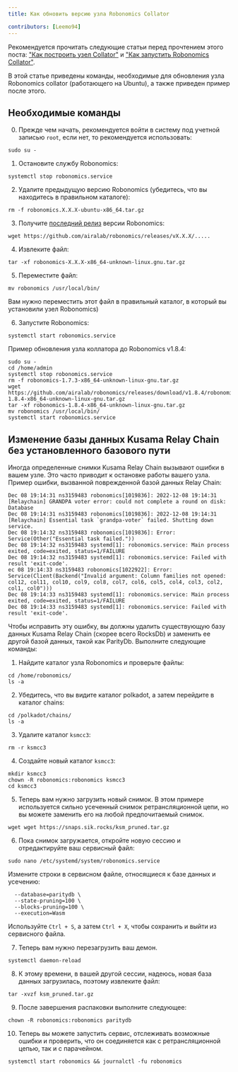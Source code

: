 ```yaml
---
title: Как обновить версию узла Robonomics Collator

contributors: [Leemo94]
---
```


Рекомендуется прочитать следующие статьи перед прочтением этого поста: ["Как построить узел Collator"](/docs/how-to-build-collator-node) и ["Как запустить Robonomics Collator"](/docs/how-to-launch-the-robonomics-collator).

В этой статье приведены команды, необходимые для обновления узла Robonomics collator (работающего на Ubuntu), а также приведен пример после этого.

## **Необходимые команды**

0. Прежде чем начать, рекомендуется войти в систему под учетной записью `root`, если нет, то рекомендуется использовать:

<code-helper copy>

```shell
sudo su -
```

</code-helper>

1. Остановите службу Robonomics:

<code-helper copy>

```shell
systemctl stop robonomics.service
```

</code-helper>

2. Удалите предыдущую версию Robonomics (убедитесь, что вы находитесь в правильном каталоге):

<code-helper copy>

```shell
rm -f robonomics.X.X.X-ubuntu-x86_64.tar.gz
```

</code-helper>

3. Получите [последний релиз](https://github.com/airalab/robonomics/releases) версии Robonomics:

<code-helper copy>

```shell
wget https://github.com/airalab/robonomics/releases/vX.X.X/.....
```
</code-helper>


4. Извлеките файл:

<code-helper copy>

```shell
tar -xf robonomics-X.X.X-x86_64-unknown-linux.gnu.tar.gz
```
</code-helper>

5. Переместите файл:

<code-helper copy>

```shell
mv robonomics /usr/local/bin/
```
</code-helper>

<robo-wiki-note type="note">

Вам нужно переместить этот файл в правильный каталог, в который вы установили узел Robonomics)

</robo-wiki-note>

6. Запустите Robonomics:

<code-helper copy>

```shell
systemctl start robonomics.service
```
</code-helper>

Пример обновления узла коллатора до Robonomics v1.8.4:

<code-helper>

```shell
sudo su -
cd /home/admin
systemctl stop robonomics.service
rm -f robonomics-1.7.3-x86_64-unknown-linux-gnu.tar.gz
wget https://github.com/airalab/robonomics/releases/download/v1.8.4/robonomics-1.8.4-x86_64-unknown-linux-gnu.tar.gz
tar -xf robonomics-1.8.4-x86_64-unknown-linux-gnu.tar.gz
mv robonomics /usr/local/bin/
systemctl start robonomics.service

```
</code-helper>

## **Изменение базы данных Kusama Relay Chain без установленного базового пути**

Иногда определенные снимки Kusama Relay Chain вызывают ошибки в вашем узле. Это часто приводит к остановке работы вашего узла. Пример ошибки, вызванной поврежденной базой данных Relay Chain:

<code-helper>

```shell
Dec 08 19:14:31 ns3159483 robonomics[1019836]: 2022-12-08 19:14:31 [Relaychain] GRANDPA voter error: could not complete a round on disk: Database
Dec 08 19:14:31 ns3159483 robonomics[1019836]: 2022-12-08 19:14:31 [Relaychain] Essential task `grandpa-voter` failed. Shutting down service.
Dec 08 19:14:32 ns3159483 robonomics[1019836]: Error: Service(Other("Essential task failed."))
Dec 08 19:14:32 ns3159483 systemd[1]: robonomics.service: Main process exited, code=exited, status=1/FAILURE
Dec 08 19:14:32 ns3159483 systemd[1]: robonomics.service: Failed with result 'exit-code'.
ec 08 19:14:33 ns3159483 robonomics[1022922]: Error: Service(Client(Backend("Invalid argument: Column families not opened: col12, col11, col10, col9, col8, col7, col6, col5, col4, col3, col2, col1, col0")))
Dec 08 19:14:33 ns3159483 systemd[1]: robonomics.service: Main process exited, code=exited, status=1/FAILURE
Dec 08 19:14:33 ns3159483 systemd[1]: robonomics.service: Failed with result 'exit-code'.
```
</code-helper>

Чтобы исправить эту ошибку, вы должны удалить существующую базу данных Kusama Relay Chain (скорее всего RocksDb) и заменить ее другой базой данных, такой как ParityDb. Выполните следующие команды:

1. Найдите каталог узла Robonomics и проверьте файлы:

<code-helper>

```shell
cd /home/robonomics/
ls -a
```
</code-helper>

2. Убедитесь, что вы видите каталог polkadot, а затем перейдите в каталог chains:

<code-helper>

```shell
cd /polkadot/chains/
ls -a
```
</code-helper>

3. Удалите каталог `ksmcc3`:

<code-helper copy>

```shell
rm -r ksmcc3
```
</code-helper>

4. Создайте новый каталог `ksmcc3`:

<code-helper>

```shell
mkdir ksmcc3
chown -R robonomics:robonomics ksmcc3
cd ksmcc3
```

</code-helper>

5. Теперь вам нужно загрузить новый снимок. В этом примере используется сильно усеченный снимок ретрансляционной цепи, но вы можете заменить его на любой предпочитаемый снимок.

<code-helper copy>

```shell
wget wget https://snaps.sik.rocks/ksm_pruned.tar.gz
```

</code-helper>

6. Пока снимок загружается, откройте новую сессию и отредактируйте ваш сервисный файл:


<code-helper copy>

```shell
sudo nano /etc/systemd/system/robonomics.service
```

</code-helper>

Измените строки в сервисном файле, относящиеся к базе данных и усечению:

<code-helper copy>

```shell
  --database=paritydb \
  --state-pruning=100 \
  --blocks-pruning=100 \
  --execution=Wasm
```

</code-helper>

  
Используйте `Ctrl + S`, а затем `Ctrl + X`, чтобы сохранить и выйти из сервисного файла.

7. Теперь вам нужно перезагрузить ваш демон.

<code-helper copy>

```shell
systemctl daemon-reload
```
</code-helper>


8. К этому времени, в вашей другой сессии, надеюсь, новая база данных загрузилась, поэтому извлеките файл:

<code-helper copy>

```shell
tar -xvzf ksm_pruned.tar.gz
```

</code-helper>

9. После завершения распаковки выполните следующее:

<code-helper copy>


```shell
chown -R robonomics:robonomics paritydb
```

</code-helper>

10. Теперь вы можете запустить сервис, отслеживать возможные ошибки и проверить, что он соединяется как с ретрансляционной цепью, так и с парачейном.


<code-helper copy>


```shell
systemctl start robonomics && journalctl -fu robonomics
```
</code-helper>